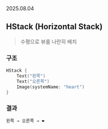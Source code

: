 2025.08.04

## HStack (Horizontal Stack)
>수평으로 뷰를 나란히 배치

### 구조
```swift
HStack {
    Text("왼쪽")
    Text("오른쪽")
    Image(systemName: "heart")
}
```

### 결과
```swift
왼쪽 → 오른쪽 → ❤️
```